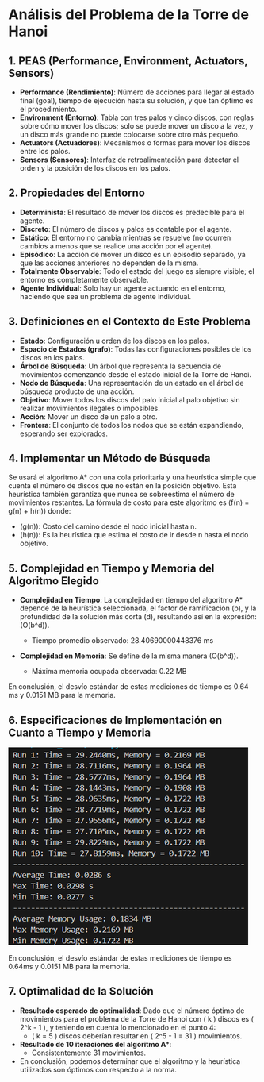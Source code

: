 # Análisis del Problema de la Torre de Hanoi

## 1. PEAS (Performance, Environment, Actuators, Sensors)

- **Performance (Rendimiento)**: Número de acciones para llegar al estado final (goal), tiempo de ejecución hasta su solución, y qué tan óptimo es el procedimiento.
- **Environment (Entorno)**: Tabla con tres palos y cinco discos, con reglas sobre cómo mover los discos; solo se puede mover un disco a la vez, y un disco más grande no puede colocarse sobre otro más pequeño.
- **Actuators (Actuadores)**: Mecanismos o formas para mover los discos entre los palos.
- **Sensors (Sensores)**: Interfaz de retroalimentación para detectar el orden y la posición de los discos en los palos.

## 2. Propiedades del Entorno

- **Determinista**: El resultado de mover los discos es predecible para el agente.
- **Discreto**: El número de discos y palos es contable por el agente.
- **Estático**: El entorno no cambia mientras se resuelve (no ocurren cambios a menos que se realice una acción por el agente).
- **Episódico**: La acción de mover un disco es un episodio separado, ya que las acciones anteriores no dependen de la misma.
- **Totalmente Observable**: Todo el estado del juego es siempre visible; el entorno es completamente observable.
- **Agente Individual**: Solo hay un agente actuando en el entorno, haciendo que sea un problema de agente individual.

## 3. Definiciones en el Contexto de Este Problema

- **Estado**: Configuración u orden de los discos en los palos.
- **Espacio de Estados (grafo)**: Todas las configuraciones posibles de los discos en los palos.
- **Árbol de Búsqueda**: Un árbol que representa la secuencia de movimientos comenzando desde el estado inicial de la Torre de Hanoi.
- **Nodo de Búsqueda**: Una representación de un estado en el árbol de búsqueda producto de una acción.
- **Objetivo**: Mover todos los discos del palo inicial al palo objetivo sin realizar movimientos ilegales o imposibles.
- **Acción**: Mover un disco de un palo a otro.
- **Frontera**: El conjunto de todos los nodos que se están expandiendo, esperando ser explorados.

## 4. Implementar un Método de Búsqueda

Se usará el algoritmo A* con una cola prioritaria y una heurística simple que cuenta el número de discos que no están en la posición objetivo. Esta heurística también garantiza que nunca se sobreestima el número de movimientos restantes. La fórmula de costo para este algoritmo es \(f(n) = g(n) + h(n)\) donde:
- \(g(n)\): Costo del camino desde el nodo inicial hasta n.
- \(h(n)\): Es la heurística que estima el costo de ir desde n hasta el nodo objetivo.

## 5. Complejidad en Tiempo y Memoria del Algoritmo Elegido

- **Complejidad en Tiempo**: La complejidad en tiempo del algoritmo A* depende de la heurística seleccionada, el factor de ramificación \(b\), y la profundidad de la solución más corta \(d\), resultando así en la expresión: \(O(b^d)\).
  - Tiempo promedio observado: 28.40690000448376 ms

- **Complejidad en Memoria**: Se define de la misma manera \(O(b^d)\).
  - Máxima memoria ocupada observada: 0.22 MB

En conclusión, el desvío estándar de estas mediciones de tiempo es 0.64 ms y 0.0151 MB para la memoria.

## 6. Especificaciones de Implementación en Cuanto a Tiempo y Memoria

![Resultado de 10 pruebas](./results.png "Resultado de 10 pruebas")

En conclusión, el desvío estándar de estas mediciones de tiempo es 0.64ms y 0.0151 MB para la memoria.

## 7. Optimalidad de la Solución

- **Resultado esperado de optimalidad**: Dado que el número óptimo de movimientos para el problema de la Torre de Hanoi con \( k \) discos es \( 2^k - 1 \), y teniendo en cuenta lo mencionado en el punto 4:
  - \( k = 5 \) discos deberían resultar en \( 2^5 - 1 = 31 \) movimientos.
- **Resultado de 10 iteraciones del algoritmo A***:
  - Consistentemente 31 movimientos.
- En conclusión, podemos determinar que el algoritmo y la heurística utilizados son óptimos con respecto a la norma.
